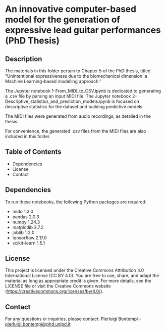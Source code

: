 # An innovative computer-based model for the generation of expressive lead guitar performances (PhD Thesis) 

## Description 

The materials in this folder pertain to Chapter 5 of the PhD thesis, titled "Unintentional expressiveness due to the biomechanical dimension: a Machine Learning-based modelling approach." 

The Jupyter notebook 1-From_MIDI_to_CSV.ipynb is dedicated to generating a .csv file by parsing an input MIDI file. 
The Jupyter notebook 2-Descriptive_statistics_and_prediction_models.ipynb is focused on descriptive statistics for the dataset and building predictive models. 

The MIDI files were generated from audio recordings, as detailed in the thesis. 

For convenience, the generated .csv files from the MIDI files are also included in this folder. 

## Table of Contents 

- Dependencies 
- License 
- Contact 

## Dependencies 

To run these notebooks, the following Python packages are required: 

- mido 1.3.0 
- pandas 2.0.3 
- numpy 1.24.3 
- matplotlib 3.7.2 
- joblib 1.2.0 
- tensorflow 2.17.0 
- scikit-learn 1.5.1 

## License 

This project is licensed under the Creative Commons Attribution 4.0 International License (CC BY 4.0). You are free to use, share, and adapt the material as long as appropriate credit is given. For more details, see the LICENSE file or visit the Creative Commons website (https://creativecommons.org/licenses/by/4.0/). 

## Contact 

For any questions or inquiries, please contact: Pierluigi Bontempi - pierluigi.bontempi@phd.unipd.it
